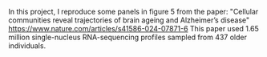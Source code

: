 In this project, I reproduce some panels in figure 5 from the paper: "Cellular communities reveal trajectories of brain ageing and Alzheimer’s disease"  
https://www.nature.com/articles/s41586-024-07871-6
This paper used 1.65 million single-nucleus RNA-sequencing profiles sampled from 437 older individuals.
